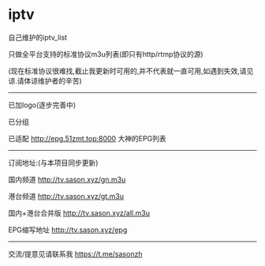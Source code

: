 # iptv
自己维护的iptv_list

只做全平台支持的标准协议m3u列表(即只有http/rtmp协议的源)

(现在标准协议很难找,截止我更新时可用的,并不代表就一直可用,如遇到失效,请见谅.请体谅维护者的辛苦)

----------------------------------------------------------------------------------------

已加logo(逐步完善中)

已分组

已适配 http://epg.51zmt.top:8000 大神的EPG列表

----------------------------------------------------------------------------------------

订阅地址:(与本项目同步更新)

国内频道  http://tv.sason.xyz/gn.m3u

港台频道  http://tv.sason.xyz/gt.m3u

国内+港台合并版  http://tv.sason.xyz/all.m3u

EPG缩写地址  http://tv.sason.xyz/epg

----------------------------------------------------------------------------------------

交流/提意见请联系我 https://t.me/sasonzh
